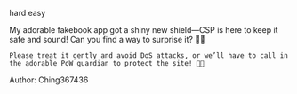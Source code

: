 hard easy

My adorable fakebook app got a shiny new shield—CSP is here to keep it safe and sound! Can you find a way to surprise it? 🌟🐾

    Please treat it gently and avoid DoS attacks, or we’ll have to call in the adorable PoW guardian to protect the site! 🐾✨

Author: Ching367436
